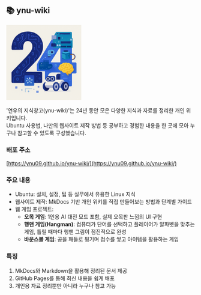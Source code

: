 ## 📚 ynu-wiki

<img src="/docs/images/24.png" alt="24" width="200"/>

'연우의 지식창고(ynu-wiki)'는 24년 동안 모은 다양한 지식과 자료를 정리한 개인 위키입니다.  
Ubuntu 사용법, 나만의 웹사이트 제작 방법 등 공부하고 경험한 내용을 한 곳에 모아 누구나 참고할 수 있도록 구성했습니다.

### 배포 주소
[https://ynu09.github.io/ynu-wiki/](https://ynu09.github.io/ynu-wiki/)

### 주요 내용

- Ubuntu: 설치, 설정, 팁 등 실무에서 유용한 Linux 지식
- 웹사이트 제작: MkDocs 기반 개인 위키를 직접 만들어보는 방법과 단계별 가이드
- 웹 게임 프로젝트:
  - **오목 게임**: 1인용 AI 대전 모드 포함, 실제 오목판 느낌의 UI 구현
  - **행맨 게임(Hangman)**: 컴퓨터가 단어를 선택하고 플레이어가 알파벳을 맞추는 게임, 틀릴 때마다 행맨 그림이 점진적으로 완성
  - **바운스볼 게임**: 공을 패들로 튕기며 점수를 쌓고 아이템을 활용하는 게임

### 특징

1. MkDocs와 Markdown을 활용해 정리된 문서 제공
2. GitHub Pages를 통해 최신 내용을 쉽게 배포
3. 개인용 자료 정리뿐만 아니라 누구나 참고 가능

